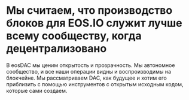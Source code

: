 Мы считаем, что производство блоков для EOS.IO **служит лучше всему сообществу**, когда **децентрализовано**
===

В eosDAC мы ценим открытость и прозрачность. Мы автономное сообщество, и все наши операции видны и воспроизводимы на блокчейне. Мы рассматриваем DAC, как будущее и хотим его приблизить с помощью инструментов с открытым исходным кодом, которые сами создаем.
